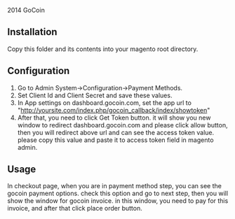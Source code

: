 2014 GoCoin

Installation
------------
Copy this folder and its contents into your magento root directory.

Configuration
-------------
1. Go to Admin System->Configuration->Payment Methods.
2. Set Client Id and Client Secret and save these values.
3. In App settings on dashboard.gocoin.com, set the app url to "http://yoursite.com/index.php/gocoin_callback/index/showtoken"
3. After that, you need to click Get Token button. it will show you new window to redirect dashboard.gocoin.com and please click allow button, then you will redirect above url and can see the access token value. please copy this value and paste it to access token field in magento admin.

Usage
-----
In checkout page, when you are in payment method step, you can see the gocoin payment options.
check this option and go to next step, then you will show the window for gocoin invoice.
in this window, you need to pay for this invoice, and after that click place order button.

	
	